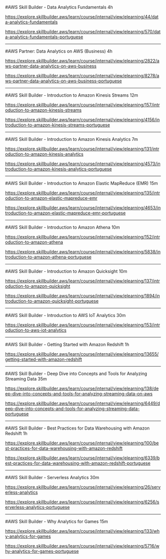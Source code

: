 #AWS Skill Builder - Data Analytics Fundamentals
4h

https://explore.skillbuilder.aws/learn/course/internal/view/elearning/44/data-analytics-fundamentals

https://explore.skillbuilder.aws/learn/course/internal/view/elearning/570/data-analytics-fundamentals-portuguese

------

#AWS Partner: Data Analytics on AWS (Business)
4h

https://explore.skillbuilder.aws/learn/course/internal/view/elearning/2822/aws-partner-data-analytics-on-aws-business

https://explore.skillbuilder.aws/learn/course/internal/view/elearning/8278/aws-partner-data-analytics-on-aws-business-portuguese

------

#AWS Skill Builder - Introduction to Amazon Kinesis Streams
12m

https://explore.skillbuilder.aws/learn/course/internal/view/elearning/157/introduction-to-amazon-kinesis-streams

https://explore.skillbuilder.aws/learn/course/internal/view/elearning/4156/introduction-to-amazon-kinesis-streams-portuguese

------

#AWS Skill Builder - Introduction to Amazon Kinesis Analytics
7m

https://explore.skillbuilder.aws/learn/course/internal/view/elearning/131/introduction-to-amazon-kinesis-analytics

https://explore.skillbuilder.aws/learn/course/internal/view/elearning/4573/introduction-to-amazon-kinesis-analytics-portuguese

------

#AWS Skill Builder - Introduction to Amazon Elastic MapReduce (EMR)
15m

https://explore.skillbuilder.aws/learn/course/internal/view/elearning/135/introduction-to-amazon-elastic-mapreduce-emr

https://explore.skillbuilder.aws/learn/course/internal/view/elearning/4653/introduction-to-amazon-elastic-mapreduce-emr-portuguese

------

#AWS Skill Builder - Introduction to Amazon Athena
10m

https://explore.skillbuilder.aws/learn/course/internal/view/elearning/152/introduction-to-amazon-athena

https://explore.skillbuilder.aws/learn/course/internal/view/elearning/5838/introduction-to-amazon-athena-portuguese

------

#AWS Skill Builder - Introduction to Amazon Quicksight
10m

https://explore.skillbuilder.aws/learn/course/internal/view/elearning/137/introduction-to-amazon-quicksight

https://explore.skillbuilder.aws/learn/course/internal/view/elearning/1894/introduction-to-amazon-quicksight-portuguese

------

#AWS Skill Builder - Introduction to AWS IoT Analytics
30m

https://explore.skillbuilder.aws/learn/course/internal/view/elearning/153/introduction-to-aws-iot-analytics

------

#AWS Skill Builder - Getting Started with Amazon Redshift
1h

https://explore.skillbuilder.aws/learn/course/internal/view/elearning/13655/getting-started-with-amazon-redshift

------

#AWS Skill Builder - Deep Dive into Concepts and Tools for Analyzing Streaming Data
35m

https://explore.skillbuilder.aws/learn/course/internal/view/elearning/138/deep-dive-into-concepts-and-tools-for-analyzing-streaming-data-on-aws

https://explore.skillbuilder.aws/learn/course/internal/view/elearning/6449/deep-dive-into-concepts-and-tools-for-analyzing-streaming-data-portuguese

------

#AWS Skill Builder - Best Practices for Data Warehousing with Amazon Redshift
1h

https://explore.skillbuilder.aws/learn/course/internal/view/elearning/100/best-practices-for-data-warehousing-with-amazon-redshift

https://explore.skillbuilder.aws/learn/course/internal/view/elearning/6339/best-practices-for-data-warehousing-with-amazon-redshift-portuguese

------

#AWS Skill Builder - Serverless Analytics
30m

https://explore.skillbuilder.aws/learn/course/internal/view/elearning/26/serverless-analytics

https://explore.skillbuilder.aws/learn/course/internal/view/elearning/6256/serverless-analytics-portuguese

------

#AWS Skill Builder - Why Analytics for Games
15m

https://explore.skillbuilder.aws/learn/course/internal/view/elearning/133/why-analytics-for-games

https://explore.skillbuilder.aws/learn/course/internal/view/elearning/5716/why-analytics-for-games-portuguese
